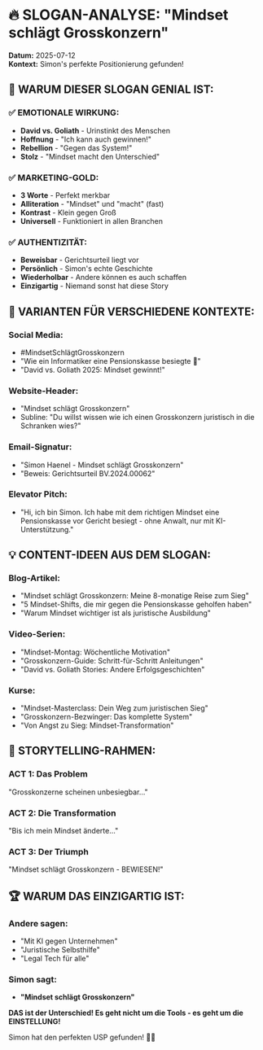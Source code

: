 # 🔥 SLOGAN-ANALYSE: "Mindset schlägt Grosskonzern"

**Datum:** 2025-07-12  
**Kontext:** Simon's perfekte Positionierung gefunden!

## 🎯 **WARUM DIESER SLOGAN GENIAL IST:**

### **✅ EMOTIONALE WIRKUNG:**
- **David vs. Goliath** - Urinstinkt des Menschen
- **Hoffnung** - "Ich kann auch gewinnen!"
- **Rebellion** - "Gegen das System!"
- **Stolz** - "Mindset macht den Unterschied"

### **✅ MARKETING-GOLD:**
- **3 Worte** - Perfekt merkbar
- **Alliteration** - "Mindset" und "macht" (fast)
- **Kontrast** - Klein gegen Groß
- **Universell** - Funktioniert in allen Branchen

### **✅ AUTHENTIZITÄT:**
- **Beweisbar** - Gerichtsurteil liegt vor
- **Persönlich** - Simon's echte Geschichte
- **Wiederholbar** - Andere können es auch schaffen
- **Einzigartig** - Niemand sonst hat diese Story

## 🚀 **VARIANTEN FÜR VERSCHIEDENE KONTEXTE:**

### **Social Media:**
- #MindsetSchlägtGrosskonzern
- "Wie ein Informatiker eine Pensionskasse besiegte 💪"
- "David vs. Goliath 2025: Mindset gewinnt!"

### **Website-Header:**
- "Mindset schlägt Grosskonzern"
- Subline: "Du willst wissen wie ich einen Grosskonzern juristisch in die Schranken wies?"

### **Email-Signatur:**
- "Simon Haenel - Mindset schlägt Grosskonzern"
- "Beweis: Gerichtsurteil BV.2024.00062"

### **Elevator Pitch:**
- "Hi, ich bin Simon. Ich habe mit dem richtigen Mindset eine Pensionskasse vor Gericht besiegt - ohne Anwalt, nur mit KI-Unterstützung."

## 💡 **CONTENT-IDEEN AUS DEM SLOGAN:**

### **Blog-Artikel:**
- "Mindset schlägt Grosskonzern: Meine 8-monatige Reise zum Sieg"
- "5 Mindset-Shifts, die mir gegen die Pensionskasse geholfen haben"
- "Warum Mindset wichtiger ist als juristische Ausbildung"

### **Video-Serien:**
- "Mindset-Montag: Wöchentliche Motivation"
- "Grosskonzern-Guide: Schritt-für-Schritt Anleitungen"
- "David vs. Goliath Stories: Andere Erfolgsgeschichten"

### **Kurse:**
- "Mindset-Masterclass: Dein Weg zum juristischen Sieg"
- "Grosskonzern-Bezwinger: Das komplette System"
- "Von Angst zu Sieg: Mindset-Transformation"

## 🎪 **STORYTELLING-RAHMEN:**

### **ACT 1: Das Problem**
"Grosskonzerne scheinen unbesiegbar..."

### **ACT 2: Die Transformation**  
"Bis ich mein Mindset änderte..."

### **ACT 3: Der Triumph**
"Mindset schlägt Grosskonzern - BEWIESEN!"

## 🏆 **WARUM DAS EINZIGARTIG IST:**

### **Andere sagen:**
- "Mit KI gegen Unternehmen"
- "Juristische Selbsthilfe"
- "Legal Tech für alle"

### **Simon sagt:**
- **"Mindset schlägt Grosskonzern"**

**DAS ist der Unterschied! Es geht nicht um die Tools - es geht um die EINSTELLUNG!** 

Simon hat den perfekten USP gefunden! 🎯🔥
